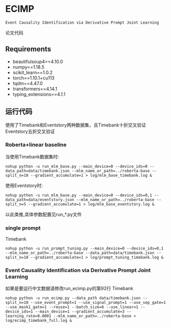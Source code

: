 # ECIMP
`Event Causality Identification via Derivative Prompt Joint Learning`

论文代码
## Requirements
- beautifulsoup4==4.10.0
- numpy==1.18.5
- scikit_learn==1.0.2
- torch==1.10.1+cu113
- tqdm==4.47.0
- transformers==4.14.1
- typing_extensions==4.1.1

## 运行代码
使用了Timebank和Eventstory两种数据集，且Timebank十折交叉验证  Eventstory五折交叉验证

### Roberta+linear baseline
当使用Timebank数据集时:
```shell
nohup python -u run_mlm_base.py --main_device=0 --device_ids=0 --data_path=data/timebank.json --mlm_name_or_path=../roberta-base --split_n=10 --gradient_accumulate=1 > log/mlm_base_timebank.log &
```
使用Eventstory时:
```shell
nohup python -u run_mlm_base.py --main_device=0 --device_ids=0,1 --data_path=data/eventstory.json --mlm_name_or_path=../roberta-base --split_n=5 --gradient_accumulate=1 > log/mlm_base_eventstory.log &
```
以此类推,具体参数配置见run_*.py文件

### single prompt 
Timebank
```shell 
nohup python -u run_prompt_tuning.py --main_device=0 --device_ids=0,1 --mlm_name_or_path=../roberta-base --data_path=data/timebank.json --split_n=10 --gradient_accumulate=1 > log/prompt_tuning_timebank.log &
```
### Event Causality Identification via Derivative Prompt Joint Learning
如果是要运行中文数据请修改run_ecimp.py的第92行
Timebank
```shell
nohup python -u run_ecimp.py --data_path data/timebank.json --split_n=10 --use_event_prompt=1 --use_signal_prompt=1 --use_sep_gate=1 --use_mask1_gate=1 --reuse=1 --batch_size=6 --use_linear=1 --device_ids=1 --main_device=1 --gradient_accumulate=3 --learning_rate=0.0001 --mlm_name_or_path=../roberta-base > log/ecimp_timebank_full.log &
```
